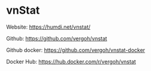 # vnStat

Website: https://humdi.net/vnstat/

Github: https://github.com/vergoh/vnstat

Github docker: https://github.com/vergoh/vnstat-docker

Docker Hub: https://hub.docker.com/r/vergoh/vnstat